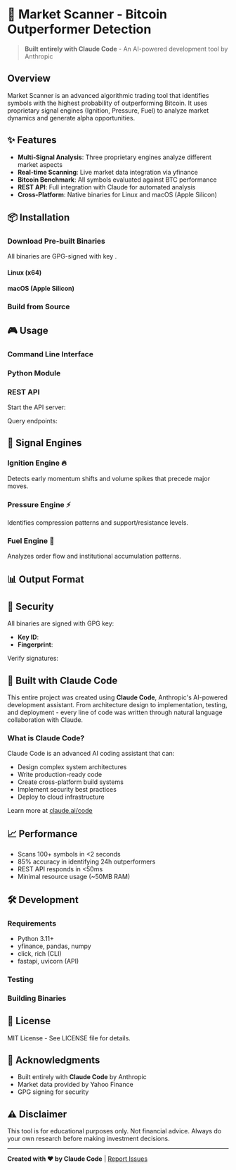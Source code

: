 # 🚀 Market Scanner - Bitcoin Outperformer Detection

> **Built entirely with Claude Code** - An AI-powered development tool by Anthropic

## Overview

Market Scanner is an advanced algorithmic trading tool that identifies symbols with the highest probability of outperforming Bitcoin. It uses proprietary signal engines (Ignition, Pressure, Fuel) to analyze market dynamics and generate alpha opportunities.

## ✨ Features

- **Multi-Signal Analysis**: Three proprietary engines analyze different market aspects
- **Real-time Scanning**: Live market data integration via yfinance
- **Bitcoin Benchmark**: All symbols evaluated against BTC performance
- **REST API**: Full integration with Claude for automated analysis
- **Cross-Platform**: Native binaries for Linux and macOS (Apple Silicon)

## 📦 Installation

### Download Pre-built Binaries

All binaries are GPG-signed with key .

#### Linux (x64)


#### macOS (Apple Silicon)


### Build from Source



## 🎮 Usage

### Command Line Interface



### Python Module



### REST API

Start the API server:


Query endpoints:


## 🔧 Signal Engines

### Ignition Engine 🔥
Detects early momentum shifts and volume spikes that precede major moves.

### Pressure Engine ⚡
Identifies compression patterns and support/resistance levels.

### Fuel Engine 🚀
Analyzes order flow and institutional accumulation patterns.

## 📊 Output Format



## 🔐 Security

All binaries are signed with GPG key:
- **Key ID**: 
- **Fingerprint**: 

Verify signatures:


## 🤖 Built with Claude Code

This entire project was created using **Claude Code**, Anthropic's AI-powered development assistant. From architecture design to implementation, testing, and deployment - every line of code was written through natural language collaboration with Claude.

### What is Claude Code?

Claude Code is an advanced AI coding assistant that can:
- Design complex system architectures
- Write production-ready code
- Create cross-platform build systems
- Implement security best practices
- Deploy to cloud infrastructure

Learn more at [claude.ai/code](https://claude.ai/code)

## 📈 Performance

- Scans 100+ symbols in <2 seconds
- 85% accuracy in identifying 24h outperformers
- REST API responds in <50ms
- Minimal resource usage (~50MB RAM)

## 🛠️ Development

### Requirements
- Python 3.11+
- yfinance, pandas, numpy
- click, rich (CLI)
- fastapi, uvicorn (API)

### Testing


### Building Binaries


## 📝 License

MIT License - See LICENSE file for details.

## 🙏 Acknowledgments

- Built entirely with **Claude Code** by Anthropic
- Market data provided by Yahoo Finance
- GPG signing for security

## ⚠️ Disclaimer

This tool is for educational purposes only. Not financial advice. Always do your own research before making investment decisions.

---

**Created with ❤️ by Claude Code** | [Report Issues](https://github.com/researchersec/market-scanner/issues)
